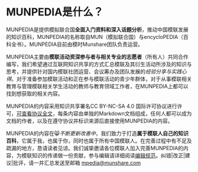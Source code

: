 # MUNPEDIA是什么？
MUNPEDIA是提供模拟联合国**全面入门资料和深入话题分析**，推动中国模联发展的知识百科，MUNPEDIA的名称取自MUN（模拟联合国）与encycloPEDIA（百科全书）。MUNPEDIA目前由模时Munshare团队负责运营。

MUNPEDIA主要由**模联活动资深参与者与相关专业的志愿者**（所有人）共同合作编写，我们希望通过互联网知识共享的方式汇总模联及其衍生活动所涉及的知识与思考，并提供针对国内模联社团运营、会议筹办及团队发展的*经验分享与实践心得*。对于准备参加模联活动和正在参与模联活动的青少年群体，对于从事模联相关教育与管理模联相关学生活动的教师与教育领域工作者，在MUNPEDIA上都可以找到想获取的相关内容。

MUNPEDIA的内容采用知识共享署名CC BY-NC-SA 4.0 国际许可协议进行许可，[可查看协议全文](https://creativecommons.org/licenses/by-nc-sa/4.0/legalcode)，每条内容由单独的Markdown文档组成，任何人都可以成为文档的作者，以及在遵守协议并标识来源后直接使用MUNPEDIA的内容。

MUNPEDIA的内容在😸*不断更新改善中*，我们致力于打造**属于模联人自己的知识百科**，它属于我，也属于你，同时也属于所有中国模联人。在完善过程中有不足及疏漏的地方，恳请读者见谅。我们诚挚邀请各位模联人加入完善MUNPEDIA的内容，为模联知识的传递做一份贡献，参与编辑请详细阅读[编辑规范](/topic_intro_munpedia/1Edit.html)。纠错|改正|建议|批评，请一并汇总发送至邮箱 mpedia@munshare.com
